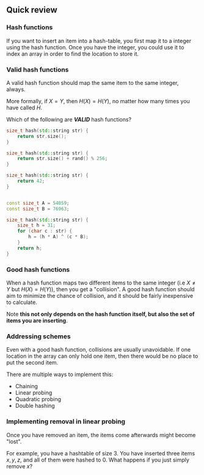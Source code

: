## Quick review

### Hash functions

If you want to insert an item into a hash-table, you first map it to a integer using the hash function. Once you have the integer, you could use it to index an array in order to find the location to store it.

### Valid hash functions

A valid hash function should map the same item to the same integer, always.

More formally, if $X = Y$, then $H(X)=H(Y)$, no matter how many times you have called $H$.

Which of the following are ***VALID*** hash functions?

```c++
size_t hash(std::string str) {
    return str.size();
}
```

```c++
size_t hash(std::string str) {
    return str.size() + rand() % 256;
}
```

```c++
size_t hash(std::string str) {
    return 42;
}
```

```c++

const size_t A = 54059;
const size_t B = 76963;

size_t hash(std::string str) {
    size_t h = 31;
    for (char c : str) {
        h = (h * A) ^ (c * B);
    }
    return h;
}
```


### Good hash functions

When a hash function maps two different items to the same integer (i.e $X \neq Y$ but $H(X)=H(Y)$), then you get a "collision". A good hash function should aim to minimize the chance of collision, and it should be fairly inexpensive to calculate.

Note **this not only depends on the hash function itself, but also the set of items you are inserting**.

### Addressing schemes

Even with a good hash function, collisions are usually unavoidable. If one location in the array can only hold one item, then there would be no place to put the second item.

There are multiple ways to implement this:

* Chaining
* Linear probing
* Quadratic probing
* Double hashing

### Implementing removal in linear probing

Once you have removed an item, the items come afterwards might become "lost".

For example, you have a hashtable of size 3. You have inserted three items $x, y, z$, and all of them were hashed to 0. What happens if you just simply remove $x$?